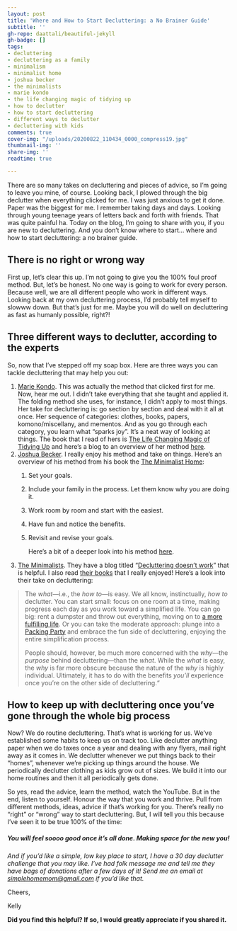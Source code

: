 ```yaml
---
layout: post
title: 'Where and How to Start Decluttering: a No Brainer Guide'
subtitle: ''
gh-repo: daattali/beautiful-jekyll
gh-badge: []
tags:
- decluttering
- decluttering as a family
- minimalism
- minimalist home
- joshua becker
- the minimalists
- marie kondo
- the life changing magic of tidying up
- how to declutter
- how to start decluttering
- different ways to declutter
- decluttering with kids
comments: true
cover-img: "/uploads/20200822_110434_0000_compress19.jpg"
thumbnail-img: ''
share-img: ''
readtime: true

---
```

There are so many takes on decluttering and pieces of advice, so I’m going to leave you mine, of course. Looking back, I plowed through the big declutter when everything clicked for me. I was just anxious to get it done. Paper was the biggest for me. I remember taking days and days. Looking through young teenage years of letters back and forth with friends. That was quite painful ha. Today on the blog, I’m going to share with you, if you are new to decluttering. And you don’t know where to start… where and how to start decluttering: a no brainer guide.

## There is no right or wrong way

First up, let’s clear this up. I’m not going to give you the 100% foul proof method. But, let’s be honest. No one way is going to work for every person. Because well, we are all different people who work in different ways. Looking back at my own decluttering process, I’d probably tell myself to slowww down. But that’s just for me. Maybe you will do well on decluttering as fast as humanly possible, right?!

## Three different ways to declutter, according to the experts

So, now that I’ve stepped off my soap box. Here are three ways you can tackle decluttering that may help you out:

1. [Marie Kondo](https://konmari.com/). This was actually the method that clicked first for me. Now, hear me out. I didn’t take everything that she taught and applied it. The folding method she uses, for instance, I didn’t apply to most things. Her take for decluttering is: go section by section and deal with it all at once. Her sequence of categories: clothes, books, papers, komono/miscellany, and mementos. And as you go through each category, you learn what “sparks joy”. It’s a neat way of looking at things. The book that I read of hers is [The Life Changing Magic of Tidying Up](https://amzn.to/38zOVi7) and here’s a blog to an overview of her method [here](https://medium.com/@dsilvestre/the-life-changing-magic-of-tidying-up-by-marie-kondo-lessons-d33dc4db73c2).
2. [Joshua Becker](https://www.becomingminimalist.com/). I really enjoy his method and take on things. Here’s an overview of his method from his book the [The Minimalist Home](https://amzn.to/3f7lfv0):
   1. Set your goals.
   2. Include your family in the process. Let them know why you are doing it.
   3. Work room by room and start with the easiest.
   4. Have fun and notice the benefits.
   5. Revisit and revise your goals.

      Here’s a bit of a deeper look into his method [here](https://lessismoreorganizers.com/blog/the-becker-method-of-a-minimalist-home).
3. [The Minimalists](https://www.theminimalists.com/). They have a blog titled “[Decluttering doesn’t work](https://www.theminimalists.com/decluttering/)” that is helpful. I also read [their books](https://amzn.to/2ZHCFrP) that I really enjoyed! Here’s a look into their take on decluttering:

> The _what_—i.e., the _how to_—is easy. We all know, instinctually, _how to_ declutter. You can start small: focus on one room at a time, making progress each day as you work toward a simplified life. You can go big: rent a dumpster and throw out everything, moving on to [a more fulfilling life](http://theminimalists.com/lml). Or you can take the moderate approach: plunge into a [Packing Party](http://theminimalists.com/packing) and embrace the fun side of decluttering, enjoying the entire simplification process.
>
> People should, however, be much more concerned with the _why_—the _purpose_ behind decluttering—than the _what_. While the _what_ is easy, the _why_ is far more obscure because the nature of the _why_ is highly individual. Ultimately, it has to do with the benefits _you’ll_ experience once you’re on the other side of decluttering.“

## How to keep up with decluttering once you’ve gone through the whole big process

Now? We do routine decluttering. That’s what is working for us. We’ve established some habits to keep us on track too. Like declutter anything paper when we do taxes once a year and dealing with any flyers, mail right away as it comes in. We declutter whenever we put things back to their “homes”, whenever we’re picking up things around the house. We periodically declutter clothing as kids grow out of sizes. We build it into our home routines and then it all periodically gets done.

So yes, read the advice, learn the method, watch the YouTube. But in the end, listen to yourself. Honour the way that you work and thrive. Pull from different methods, ideas, advice if that’s working for you. There’s really no “right” or “wrong” way to start decluttering. But, I will tell you this because I’ve seen it to be true 100% of the time:

##### You will feel soooo good once it’s all done. Making space for the new you!

_And if you’d like a simple, low key place to start, I have a 30 day declutter challenge that you may like. I’ve had folk message me and tell me they have bags of donations after a few days of it! Send me an email at_ [_simplehomemom@gmail.com_](mailto:eastcoastkellyb@gmail.com) _if you’d like that._

Cheers,

Kelly

**Did you find this helpful? If so, I would greatly appreciate if you shared it.**